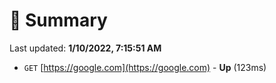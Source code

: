# 📖 Summary
Last updated: **1/10/2022, 7:15:51 AM**

- `GET` [https://google.com](https://google.com) - **Up** (123ms)
